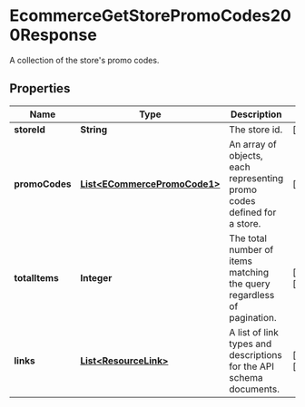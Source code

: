 

# EcommerceGetStorePromoCodes200Response

A collection of the store's promo codes.

## Properties

| Name | Type | Description | Notes |
|------------ | ------------- | ------------- | -------------|
|**storeId** | **String** | The store id. |  [optional] |
|**promoCodes** | [**List&lt;ECommercePromoCode1&gt;**](ECommercePromoCode1.md) | An array of objects, each representing promo codes defined for a store. |  [optional] |
|**totalItems** | **Integer** | The total number of items matching the query regardless of pagination. |  [optional] [readonly] |
|**links** | [**List&lt;ResourceLink&gt;**](ResourceLink.md) | A list of link types and descriptions for the API schema documents. |  [optional] [readonly] |



